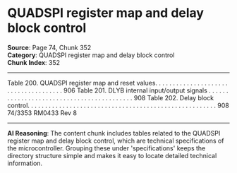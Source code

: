 # QUADSPI register map and delay block control

**Source**: Page 74, Chunk 352  
**Category**: QUADSPI register map and delay block control  
**Chunk Index**: 352

---

Table 200. QUADSPI register map and reset values. . . . . . . . . . . . . . . . . . . . . . . . . . . . . . . . . . . . . 906
Table 201. DLYB internal input/output signals . . . . . . . . . . . . . . . . . . . . . . . . . . . . . . . . . . . . . . . . . . 908
Table 202. Delay block control. . . . . . . . . . . . . . . . . . . . . . . . . . . . . . . . . . . . . . . . . . . . . . . . . . . . . . 908
74/3353 RM0433 Rev 8

---

**AI Reasoning**: The content chunk includes tables related to the QUADSPI register map and delay block control, which are technical specifications of the microcontroller. Grouping these under 'specifications' keeps the directory structure simple and makes it easy to locate detailed technical information.
